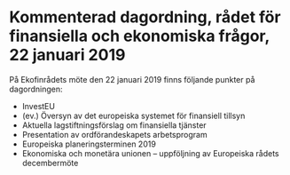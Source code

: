 # Kommenterad dagordning, rådet för finansiella och ekonomiska frågor, 22 januari 2019

På Ekofinrådets möte den 22 januari 2019 finns följande punkter på dagordningen:

* InvestEU
* (ev.) Översyn av det europeiska systemet för finansiell tillsyn
* Aktuella lagstiftningsförslag om finansiella tjänster
* Presentation av ordförandeskapets arbetsprogram
* Europeiska planeringsterminen 2019
* Ekonomiska och monetära unionen – uppföljning av Europeiska rådets decembermöte
